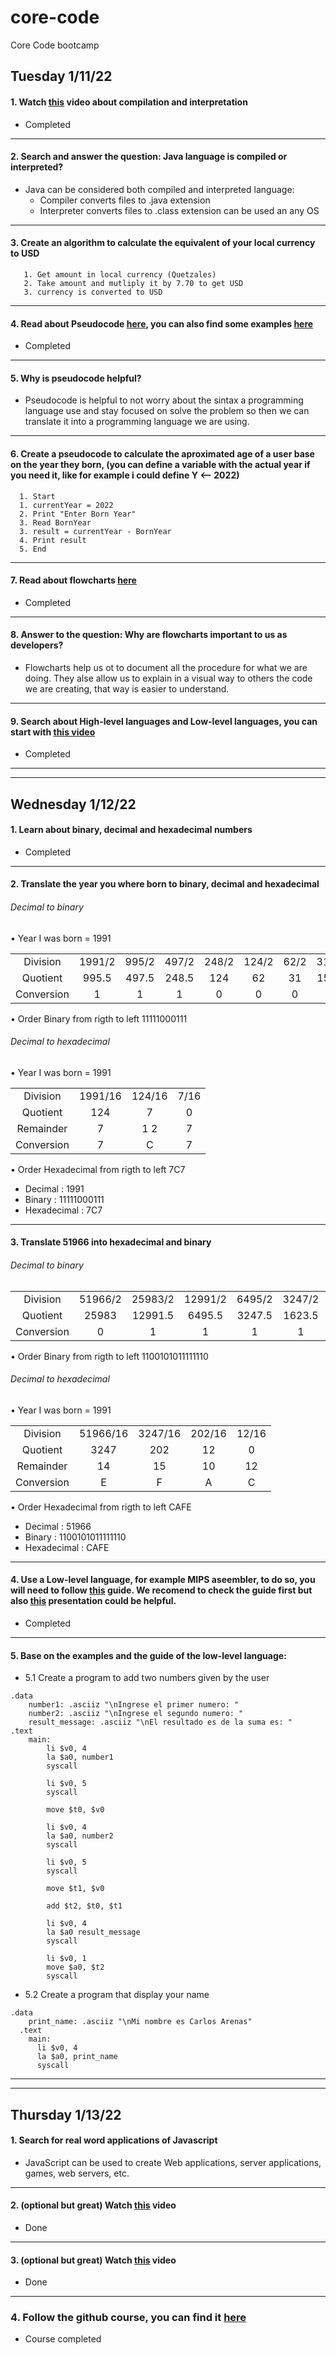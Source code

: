 # core-code
Core Code bootcamp

## Tuesday 1/11/22

#### 1. Watch [this](https://www.youtube.com/watch?v=JNMy969SjyU) video about compilation and interpretation
* Completed

***
#### 2. Search and answer the question: Java language is compiled or interpreted?
* Java can be considered both compiled and interpreted language:
     * Compiler converts files to .java extension
     * Interpreter converts files to .class extension can be used an any OS
     
***
#### 3. Create an algorithm to calculate the equivalent of your local currency to USD
 
 ``` 
    1. Get amount in local currency (Quetzales) 
    2. Take amount and mutliply it by 7.70 to get USD
    3. currency is converted to USD
```
***
#### 4. Read about Pseudocode [here](https://www.freecodecamp.org/news/what-is-pseudocode-in-programming/), you can also find some examples [here](https://github.com/corecodeio/bootcamp-from-scratch/blob/main/src/technologies/2022/week1/resources/PSEUDOCODE.md)
* Completed

***
#### 5. Why is pseudocode helpful?
* Pseudocode is helpful to not worry about the sintax a programming language use and stay focused on solve the problem so then we can translate it into a programming language we are using.

***
#### 6. Create a pseudocode to calculate the aproximated age of a user base on the year they born, (you can define a variable with the actual year if you need it, like for example i could define Y <-- 2022)

``` 
  1. Start
  1. currentYear = 2022
  2. Print "Enter Born Year"
  3. Read BornYear
  3. result = currentYear - BornYear
  4. Print result
  5. End
```
***
#### 7. Read about flowcharts [here](https://www.lucidchart.com/pages/es/que-es-un-diagrama-de-flujo)
* Completed

***
#### 8. Answer to the question: Why are flowcharts important to us as developers?
* Flowcharts help us ot to document all the procedure for what we are doing. They alse allow us to explain in a visual way to others the code we are creating, that way is easier to understand.

***
#### 9. Search about High-level languages and Low-level languages, you can start with [this video](https://www.youtube.com/watch?v=1vRPOp5p-qs)
* Completed

***
***
  
## Wednesday 1/12/22

#### 1. Learn about binary, decimal and hexadecimal numbers
* Completed

***
#### 2. Translate the year you where born to binary, decimal and hexadecimal

###### Decimal to binary
• Year I was born = 1991

|           |         |       |       |       |       |       |       |      |      |      |      |
| :---:     | :---:   | :---: | :---: | :---: | :---: | :---: | :---: | :-:  | :-:  | :-:  |  :-: |
| Division  | 1991/2  | 995/2 | 497/2 | 248/2 | 124/2 | 62/2  | 31/2  | 15/2 | 7/2  | 3/2  |  1/2 |
| Quotient  | 995.5   | 497.5 | 248.5 | 124   | 62    | 31    | 15.5  | 7.5  | 3.5  | 1.5  |  0.5 |
| Conversion| 1       | 1     | 1     | 0     | 0     | 0     | 1     | 1    | 1    | 1    |  1   |

• Order Binary from rigth to left 11111000111

###### Decimal to hexadecimal
• Year I was born = 1991

|           |          |        |       |       
|:---:      | :---:    | :---:  | :---: | 
| Division  | 1991/16  | 124/16 | 7/16  | 
| Quotient  | 124      | 7      | 0     | 
| Remainder | 7        | 1 2    | 7     |
| Conversion| 7        | C      | 7     |

• Order Hexadecimal from rigth to left 7C7

* Decimal     : 1991
* Binary      : 11111000111
* Hexadecimal : 7C7

***
#### 3. Translate 51966 into hexadecimal and binary

###### Decimal to binary

|           |          |         |         |        |        |         |        |       |        |        |       |       |       |     |     |     |
| :---:     | :---:    | :---:   | :---:   | :---:  | :---:  | :---:   | :---:  | :-:   | :-:    | :-:    |  :-:  | :--:  | :--:  | :-: | :-: | :-: |  
| Division  | 51966/2  | 25983/2 | 12991/2 | 6495/2 | 3247/2 | 1623/2  | 811/2  | 405/2 | 202/2  | 101/2  |  50/2 | 25/2  | 12/2  | 6/2 | 3/2 | 1/2 |
| Quotient  | 25983   | 12991.5 | 6495.5 | 3247.5   | 1623.5 | 811.5   | 405.5  | 202.5 | 101    | 50.5   |  25   | 12.5  | 6     | 3   | 1.5 | 0.5 |    
| Conversion| 0       | 1       | 1      | 1        | 1      | 1       | 1      | 1     | 0      | 1      |  0    | 1     | 0     | 0   | 1   | 1   |  

• Order Binary from rigth to left 1100101011111110

###### Decimal to hexadecimal
• Year I was born = 1991

|           |           |         |         |       |       
|:---:      | :---:     | :---:   | :---:   | :---: | 
| Division  | 51966/16  | 3247/16 | 202/16  | 12/16 |
| Quotient  | 3247      | 202     | 12      | 0     |
| Remainder | 14        | 15      | 10      | 12    |
| Conversion| E         | F       | A       | C     |

• Order Hexadecimal from rigth to left CAFE

* Decimal     : 51966
* Binary      : 1100101011111110
* Hexadecimal : CAFE

***
#### 4. Use a Low-level language, for example MIPS aseembler, to do so, you will need to follow [this](https://github.com/corecodeio/bootcamp-from-scratch/blob/main/src/technologies/2022/week1/resources/MIPS.md) guide. We recomend to check the guide first but also [this](https://courses.cs.vt.edu/cs2506/Fall2014/Notes/L04.MIPSAssemblyOverview.pdf) presentation could be helpful.

* Completed

***
#### 5. Base on the examples and the guide of the low-level language: 
* 5.1 Create a program to add two numbers given by the user 
```
.data
	number1: .asciiz "\nIngrese el primer numero: "
	number2: .asciiz "\nIngrese el segundo numero: "
	result_message: .asciiz "\nEl resultado es de la suma es: "
.text
	main:
		li $v0, 4
		la $a0, number1
		syscall

		li $v0, 5
		syscall

		move $t0, $v0

		li $v0, 4
		la $a0, number2
		syscall

		li $v0, 5
		syscall

		move $t1, $v0
		
		add $t2, $t0, $t1
		
		li $v0, 4
		la $a0 result_message
		syscall

		li $v0, 1
		move $a0, $t2
		syscall     
```

* 5.2 Create a program that display your name

```
.data
    print_name: .asciiz "\nMi nombre es Carlos Arenas"
  .text
    main:
      li $v0, 4
      la $a0, print_name
      syscall 
````
***
***

## Thursday 1/13/22


#### 1. Search for real word applications of Javascript
* JavaScript can be used to create Web applications, server applications, games, web servers, etc.

***
#### 2. (optional but great) Watch [this](https://www.youtube.com/watch?v=LW6vQNE2jgc&t=1962s) video
* Done

***
#### 3. (optional but great) Watch [this](https://www.youtube.com/watch?v=KXkQJBASUOg) video
* Done

***
### 4. Follow the github course, you can find it [here](https://www.udacity.com/course/version-control-with-git--ud123)
* Course completed
  




